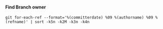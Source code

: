 #### Find Branch owner   
`git for-each-ref --format='%(committerdate) %09 %(authorname) %09 %(refname)' | sort -k5n -k2M -k3n -k4n`
